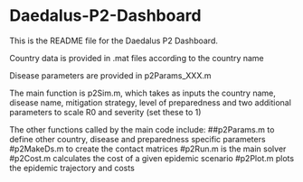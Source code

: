 # Daedalus-P2-Dashboard

This is the README file for the Daedalus P2 Dashboard.

Country data is provided in .mat files according to the country name

Disease parameters are provided in p2Params_XXX.m

The main function is p2Sim.m, which takes as inputs the country name, disease name, mitigation strategy, level of preparedness and two additional parameters to scale R0 and severity (set these to 1)

The other functions called by the main code include:
##p2Params.m to define other country, disease and preparedness specific parameters
#p2MakeDs.m to create the contact matrices
#p2Run.m is the main solver
#p2Cost.m calculates the cost of a given epidemic scenario
#p2Plot.m plots the epidemic trajectory and costs
